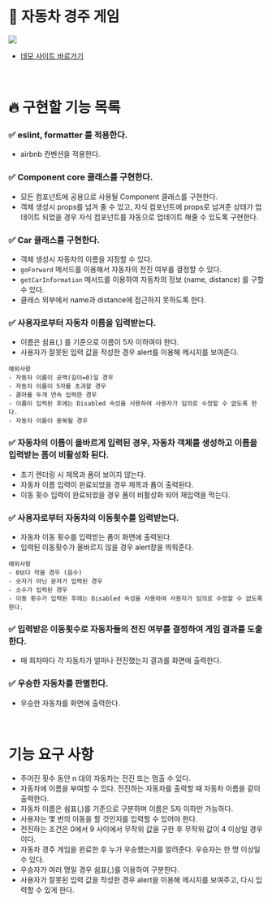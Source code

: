 # 🚗 자동차 경주 게임 
![](https://i.ibb.co/x5S3ZRL/2021-12-06-4-10-07.gif)
- [데모 사이트 바로가기](https://sharp-dubinsky-eb56a4.netlify.app/)

<br/>

# 🔥 구현할 기능 목록
### ✅ eslint, formatter 를 적용한다.
- airbnb 컨벤션을 적용한다.

### ✅ Component core 클래스를 구현한다.
- 모든 컴포넌트에 공용으로 사용될 Component 클래스를 구현한다.
- 객체 생성시 props를 넘겨 줄 수 있고, 자식 컴포넌트에 props로 넘겨준 상태가 업데이트 되었을 경우 자식 컴포넌트를 자동으로 업데이트 해줄 수 있도록 구현한다.

### ✅ Car 클래스를 구현한다.
- 객체 생성시 자동차의 이름을 지정할 수 있다.
- `goForward` 메서드를 이용해서 자동차의 전진 여부를 결정할 수 있다.
- `getCarInformation` 메서드를 이용하여 자동차의 정보 (name, distance) 를 구할 수 있다.
- 클래스 외부에서 name과 distance에 접근하지 못하도록 한다.

### ✅ 사용자로부터 자동차 이름을 입력받는다.
- 이름은 쉼표(,) 를 기준으로 이름이 5자 이하여야 한다.
- 사용자가 잘못된 입력 값을 작성한 경우 alert를 이용해 메시지를 보여준다.  
```
예외사항
- 자동차 이름이 공백(길이=0)일 경우 
- 자동차 이름이 5자를 초과할 경우
- 콤마를 두개 연속 입력한 경우 
- 이름이 입력된 후에는 Disabled 속성을 사용하여 사용자가 임의로 수정할 수 없도록 한다.
- 자동차 이름이 중복될 경우
```
### ✅ 자동차의 이름이 올바르게 입력된 경우, 자동차 객체를 생성하고 이름을 입력받는 폼이 비활성화 된다.
- 초기 렌더링 시 제목과 폼이 보이지 않는다.
- 자동차 이름 입력이 완료되었을 경우 제목과 폼이 출력된다.
- 이동 횟수 입력이 완료되었을 경우 폼이 비활성화 되어 재입력을 막는다.  

### ✅ 사용자로부터 자동차의 이동횟수를 입력받는다.
- 자동차 이동 횟수를 입력받는 폼이 화면에 출력된다.
- 입력된 이동횟수가 올바르지 않을 경우 alert창을 띄워준다. 
```
예외사항
- 0보다 작을 경우 (음수)
- 숫자가 아닌 문자가 입력된 경우
- 소수가 입력된 경우 
- 이동 횟수가 입력된 후에는 Disabled 속성을 사용하여 사용자가 임의로 수정할 수 없도록 한다.
```

### ✅ 입력받은 이동횟수로 자동차들의 전진 여부를 결정하여 게임 결과를 도출한다.
- 매 회차마다 각 자동차가 얼마나 전진했는지 결과를 화면에 출력한다. 

### ✅ 우승한 자동차를 판별한다.
- 우승한 자동차를 화면에 출력한다.


<br/>

# 기능 요구 사항
- 주어진 횟수 동안 n 대의 자동차는 전진 또는 멈출 수 있다.
- 자동차에 이름을 부여할 수 있다. 전진하는 자동차를 출력할 때 자동차 이름을 같이 출력한다.
- 자동차 이름은 쉼표(,)를 기준으로 구분하며 이름은 5자 이하만 가능하다.
- 사용자는 몇 번의 이동을 할 것인지를 입력할 수 있어야 한다.
- 전진하는 조건은 0에서 9 사이에서 무작위 값을 구한 후 무작위 값이 4 이상일 경우이다.
- 자동차 경주 게임을 완료한 후 누가 우승했는지를 알려준다. 우승자는 한 명 이상일 수 있다.
- 우승자가 여러 명일 경우 쉼표(,)를 이용하여 구분한다.
- 사용자가 잘못된 입력 값을 작성한 경우 alert을 이용해 메시지를 보여주고, 다시 입력할 수 있게 한다.